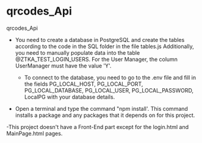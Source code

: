 # qrcodes_Api
qrcodes_Api

- You need to create a database in PostgreSQL and create the tables according to the code in the SQL folder in the file tables.js Additionally,
  you need to manually populate data into the table @ZTKA_TEST_LOGIN_USERS. For the User Manager, the column UserManager must have the value 'Y'.

  - To connect to the database, you need to go to the .env file and fill in the fields PG_LOCAL_HOST, PG_LOCAL_PORT,
   PG_LOCAL_DATABASE, PG_LOCAL_USER, PG_LOCAL_PASSWORD, LocalPG with your database details.

- Open a terminal and type the command "npm install'. This command installs a package and any packages that it depends on for this project.


-This project doesn't have a Front-End part except for the login.html and MainPage.html pages.
